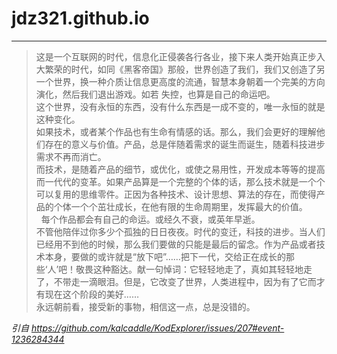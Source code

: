 # jdz321.github.io
---

> 这是一个互联网的时代，信息化正侵袭各行各业，接下来人类开始真正步入大繁荣的时代，如同《黑客帝国》那般，世界创造了我们，我们又创造了另一个世界，换一种介质让信息更高度的流通，智慧本身朝着一个完美的方向演化，然后我们退出游戏。如若 失控，也算是自己的命运吧。  
> 这个世界，没有永恒的东西，没有什么东西是一成不变的，唯一永恒的就是这种变化。  
> 如果技术，或者某个作品也有生命有情感的话。那么，我们会更好的理解他们存在的意义与价值。产品，总是伴随着需求的诞生而诞生，随着科技进步需求不再而消亡。  
> 而技术，是随着产品的细节，或优化，或使之易用性，开发成本等等的提高而一代代的变革。如果产品算是一个完整的个体的话，那么技术就是一个个可以复用的思维零件。正因为各种技术、设计思想、算法的存在，而使得产品的个体一个个茁壮成长，在他有限的生命周期里，发挥最大的价值。  
>   
> 每个作品都会有自己的命运。或经久不衰，或英年早逝。  
> 不管他陪伴过你多少个孤独的日日夜夜。时代的变迁，科技的进步。当人们已经用不到他的时候，那么我们要做的只能是最后的留念。作为产品或者技术本身，要做的或许就是“放下吧”……把下一代，交给正在成长的那些‘人’吧！敬畏这种豁达。献一句悼词：它轻轻地走了，真如其轻轻地走了，不带走一滴眼泪。但是，它改变了世界，人类进程中，因为有了它而才有现在这个阶段的美好……  
> 永远朝前看，接受新的事物，相信这一点，总是没错的。  

*引自 https://github.com/kalcaddle/KodExplorer/issues/207#event-1236284344*

